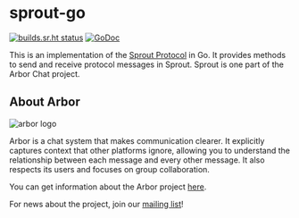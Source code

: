# sprout-go

[![builds.sr.ht status](https://builds.sr.ht/~whereswaldon/sprout-go.svg)](https://builds.sr.ht/~whereswaldon/sprout-go?)
[![GoDoc](https://godoc.org/git.sr.ht/~whereswaldon/sprout-go?status.svg)](https://godoc.org/git.sr.ht/~whereswaldon/sprout-go)

This is an implementation of the [Sprout Protocol](https://man.sr.ht/~whereswaldon/arborchat/specifications/sprout.md#response) in Go. It provides methods
to send and receive protocol messages in Sprout. Sprout is one part of the
Arbor Chat project.

## About Arbor

![arbor logo](https://git.sr.ht/~whereswaldon/forest-go/blob/master/img/arbor-logo.png)

Arbor is a chat system that makes communication clearer. It explicitly captures context that other platforms ignore, allowing you to understand the relationship between each message and every other message. It also respects its users and focuses on group collaboration.

You can get information about the Arbor project [here](https://man.sr.ht/~whereswaldon/arborchat/).

For news about the project, join our [mailing list](https://lists.sr.ht/~whereswaldon/arbor-dev)!

